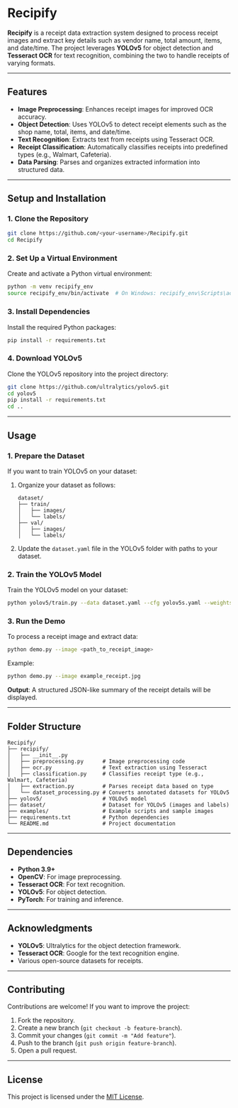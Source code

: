 # **Recipify**

**Recipify** is a receipt data extraction system designed to process receipt images and extract key details such as vendor name, total amount, items, and date/time. The project leverages **YOLOv5** for object detection and **Tesseract OCR** for text recognition, combining the two to handle receipts of varying formats.

---

## **Features**
- **Image Preprocessing**: Enhances receipt images for improved OCR accuracy.
- **Object Detection**: Uses YOLOv5 to detect receipt elements such as the shop name, total, items, and date/time.
- **Text Recognition**: Extracts text from receipts using Tesseract OCR.
- **Receipt Classification**: Automatically classifies receipts into predefined types (e.g., Walmart, Cafeteria).
- **Data Parsing**: Parses and organizes extracted information into structured data.

---

## **Setup and Installation**

### **1. Clone the Repository**
```bash
git clone https://github.com/<your-username>/Recipify.git
cd Recipify
```

### **2. Set Up a Virtual Environment**
Create and activate a Python virtual environment:
```bash
python -m venv recipify_env
source recipify_env/bin/activate  # On Windows: recipify_env\Scripts\activate
```

### **3. Install Dependencies**
Install the required Python packages:
```bash
pip install -r requirements.txt
```

### **4. Download YOLOv5**
Clone the YOLOv5 repository into the project directory:
```bash
git clone https://github.com/ultralytics/yolov5.git
cd yolov5
pip install -r requirements.txt
cd ..
```

---

## **Usage**

### **1. Prepare the Dataset**
If you want to train YOLOv5 on your dataset:
1. Organize your dataset as follows:
   ```
   dataset/
   ├── train/
   │   ├── images/
   │   └── labels/
   ├── val/
   │   ├── images/
   │   └── labels/
   ```
2. Update the `dataset.yaml` file in the YOLOv5 folder with paths to your dataset.

### **2. Train the YOLOv5 Model**
Train the YOLOv5 model on your dataset:
```bash
python yolov5/train.py --data dataset.yaml --cfg yolov5s.yaml --weights yolov5s.pt --epochs 50
```

### **3. Run the Demo**
To process a receipt image and extract data:
```bash
python demo.py --image <path_to_receipt_image>
```

Example:
```bash
python demo.py --image example_receipt.jpg
```

**Output**: A structured JSON-like summary of the receipt details will be displayed.

---

## **Folder Structure**
```
Recipify/
├── recipify/
│   ├── __init__.py
│   ├── preprocessing.py      # Image preprocessing code
│   ├── ocr.py                # Text extraction using Tesseract
│   ├── classification.py     # Classifies receipt type (e.g., Walmart, Cafeteria)
│   ├── extraction.py         # Parses receipt data based on type
│   └── dataset_processing.py # Converts annotated datasets for YOLOv5
├── yolov5/                   # YOLOv5 model
├── dataset/                  # Dataset for YOLOv5 (images and labels)
├── examples/                 # Example scripts and sample images
├── requirements.txt          # Python dependencies
└── README.md                 # Project documentation
```

---

## **Dependencies**
- **Python 3.9+**
- **OpenCV**: For image preprocessing.
- **Tesseract OCR**: For text recognition.
- **YOLOv5**: For object detection.
- **PyTorch**: For training and inference.

---

## **Acknowledgments**
- **YOLOv5**: Ultralytics for the object detection framework.
- **Tesseract OCR**: Google for the text recognition engine.
- Various open-source datasets for receipts.

---

## **Contributing**
Contributions are welcome! If you want to improve the project:
1. Fork the repository.
2. Create a new branch (`git checkout -b feature-branch`).
3. Commit your changes (`git commit -m "Add feature"`).
4. Push to the branch (`git push origin feature-branch`).
5. Open a pull request.

---

## **License**
This project is licensed under the [MIT License](LICENSE).